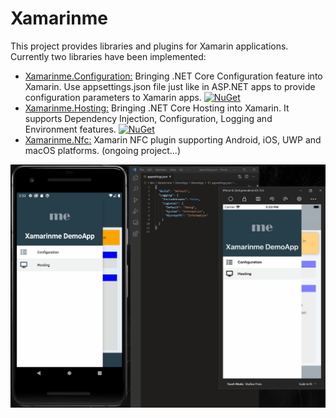 # Xamarinme
This project provides libraries and plugins for Xamarin applications.
Currently two libraries have been implemented:
* [Xamarinme.Configuration:](Configuration/README.md) Bringing .NET Core Configuration feature into Xamarin. Use appsettings.json file just like in ASP.NET apps to provide configuration parameters to Xamarin apps. [![NuGet](https://img.shields.io/nuget/v/Xamarinme.Configuration.svg)](https://www.nuget.org/packages/Xamarinme.Configuration)
* [Xamarinme.Hosting:](Hosting/README.md) Bringing .NET Core Hosting into Xamarin. 
It supports Dependency Injection, Configuration, Logging and Environment features. [![NuGet](https://img.shields.io/nuget/v/Xamarinme.Hosting.svg)](https://www.nuget.org/packages/Xamarinme.Hosting)
* [Xamarinme.Nfc:](Nfc/README.md) Xamarin NFC plugin supporting Android, iOS, UWP and macOS platforms. 
(ongoing project...)

![alt text](https://github.com/melihercan/Xamarinme/blob/master/doc/Xamarinme.gif)
